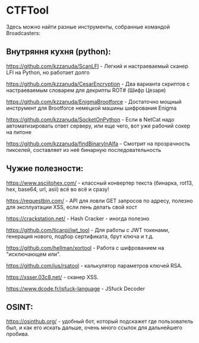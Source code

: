 # CTFTool

Здесь можно найти разные инструменты, собранные командой Broadcasters:

## Внутряння кухня (python):

https://github.com/kzzanuda/ScanLFI - Легкий и настраеваемый сканер LFI на Python, но работает долго

https://github.com/kzzanuda/CesarEncryption - Два варианта скриптов с настраеваемым словарем для декрипты ROT# (Шифр Цезаря)

https://github.com/kzzanuda/EnigmaBrootforce - Достаточно мощный инструмент для Brootforce немецкой машины шифрования Enigma

https://github.com/kzzanuda/SocketOnPython - Если в NetCat надо автоматизировать ответ серверу, или еще чего, вот уже рабочий сокер на питоне

https://github.com/kzzanuda/findBinaryInAlfa - Смотрит на прозрачность пикселей, составляет из неё бинарную последовательность


## Чужие полезности:

https://www.asciitohex.com/ - классный конвертер текста (бинарка, rot13, hex, base64, url, asii) всё во всё и сразу!

https://requestbin.com/ - API для ловли GET запросов по адресу, полезно для эксплуатации XSS, если лень делать свой хост

https://crackstation.net/ - Hash Cracker - иногда полезно

https://github.com/ticarpi/jwt_tool - Для работы с JWT токенами, генерация нового, подбор сертификата, брут ключа и т.д.

https://github.com/hellman/xortool - Работа с шифрованием на "исключающем или".

https://github.com/ius/rsatool - калькулятор параметров ключей RSA.

https://xsser.03c8.net/ - сканер XSS.

https://www.dcode.fr/jsfuck-language - JSfuck Decoder


## OSINT:

https://osinthub.org/ - удобный бот, который подскажет где пользователь был, и как его искать дальше, очень много ссылок для дальнейшего пробива.
